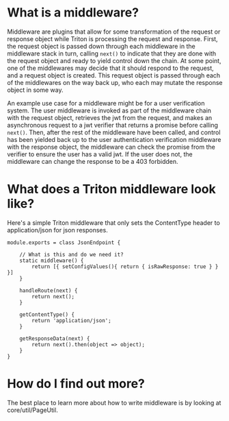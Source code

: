 # What is a middleware?

Middleware are plugins that allow for some transformation of the request or response object while Triton is processing the request and response.  First, the request object is passed down through each middleware in the middleware stack in turn, calling `next()` to indicate that they are done with the request object and ready to yield control down the chain.  At some point, one of the middlewares may decide that it should respond to the request, and a request object is created.  This request object is passed through each of the middlewares on the way back up, who each may mutate the response object in some way.

An example use case for a middleware might be for a user verification system.  The user middleware is invoked as part of the middleware chain with the request object, retrieves the jwt from the request, and makes an asynchronous request to a jwt verifier that returns a promise before calling `next()`.  Then, after the rest of the middleware have been called, and control has been yielded back up to the user authentication verification middleware with the response object, the middleware can check the promise from the verifier to ensure the user has a valid jwt.  If the user does not, the middleware can change the response to be a 403 forbidden.

# What does a Triton middleware look like?

Here's a simple Triton middleware that only sets the ContentType header to application/json for json responses.

	module.exports = class JsonEndpoint {

		// What is this and do we need it?
		static middleware() {
			return [{ setConfigValues(){ return { isRawResponse: true } } }]
		}

		handleRoute(next) {
			return next();
		}

		getContentType() {
			return 'application/json';
		}

		getResponseData(next) {
			return next().then(object => object);
		}
	}

# How do I find out more?

The best place to learn more about how to write middleware is by looking at core/util/PageUtil.
